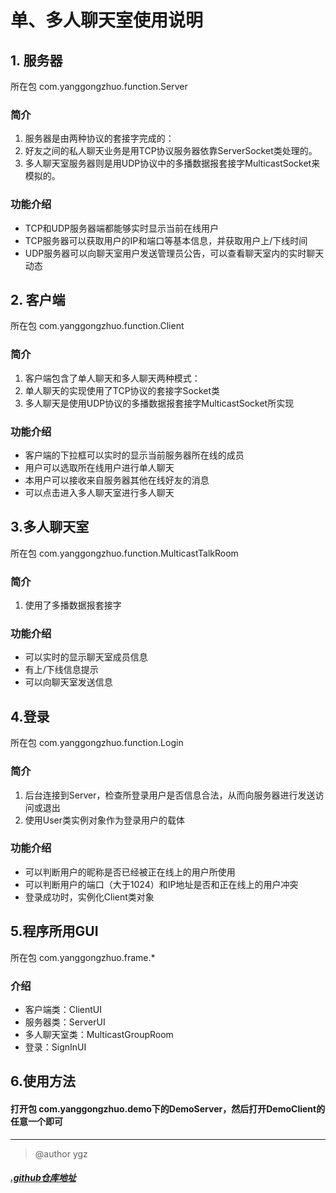 # 单、多人聊天室使用说明
## 1. 服务器
所在包 com.yanggongzhuo.function.Server
### 简介
1. 服务器是由两种协议的套接字完成的：
1. 好友之间的私人聊天业务是用TCP协议服务器依靠ServerSocket类处理的。
3. 多人聊天室服务器则是用UDP协议中的多播数据报套接字MulticastSocket来模拟的。
### 功能介绍
* TCP和UDP服务器端都能够实时显示当前在线用户
* TCP服务器可以获取用户的IP和端口等基本信息，并获取用户上/下线时间
* UDP服务器可以向聊天室用户发送管理员公告，可以查看聊天室内的实时聊天动态
## 2. 客户端
所在包 com.yanggongzhuo.function.Client
### 简介
1. 客户端包含了单人聊天和多人聊天两种模式：
2. 单人聊天的实现使用了TCP协议的套接字Socket类
3. 多人聊天是使用UDP协议的多播数据报套接字MulticastSocket所实现
### 功能介绍
* 客户端的下拉框可以实时的显示当前服务器所在线的成员
* 用户可以选取所在线用户进行单人聊天
* 本用户可以接收来自服务器其他在线好友的消息
* 可以点击进入多人聊天室进行多人聊天
## 3.多人聊天室
所在包 com.yanggongzhuo.function.MulticastTalkRoom
### 简介
1. 使用了多播数据报套接字
### 功能介绍
* 可以实时的显示聊天室成员信息
* 有上/下线信息提示
* 可以向聊天室发送信息
## 4.登录
所在包 com.yanggongzhuo.function.Login
### 简介
1. 后台连接到Server，检查所登录用户是否信息合法，从而向服务器进行发送访问或退出
2. 使用User类实例对象作为登录用户的载体
### 功能介绍
* 可以判断用户的昵称是否已经被正在线上的用户所使用
* 可以判断用户的端口（大于1024）和IP地址是否和正在线上的用户冲突
* 登录成功时，实例化Client类对象
## 5.程序所用GUI
所在包 com.yanggongzhuo.frame.*
### 介绍
* 客户端类：ClientUI
* 服务器类：ServerUI
* 多人聊天室类：MulticastGroupRoom
* 登录：SignInUI
## 6.使用方法
#### 打开包 com.yanggongzhuo.demo下的DemoServer，然后打开DemoClient的任意一个即可
----------------------------------------
>@author ygz
##### [.github仓库地址](https://github.com/prograper/TalkRoom)
